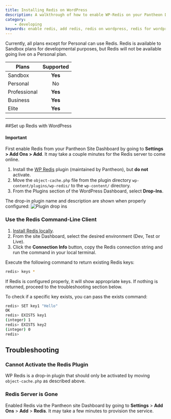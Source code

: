 ```yaml
---
title: Installing Redis on WordPress
description: A walkthrough of how to enable WP-Redis on your Pantheon Drupal or WordPress site.
category:
    - developing
keywords: enable redis, add redis, redis on wordpress, redis for wordpress, using redis on wordpress, configure redis on wordpress, configure redis
---
```

Currently, all plans except for Personal can use Redis. Redis is available to Sandbox plans for developmental purposes, but Redis will not be available going live on a Personal plan.



 | Plans        | Supported
 | ------------- |:-------------:|
 | Sandbox      | **Yes** |
 | Personal      | No      |
 | Professional | **Yes**      |
 | Business | **Yes**      |
 | Elite | **Yes**      |

---


##Set up Redis with WordPress
<div class="alert alert-info">
<h4>Important</h4> First enable Redis from your Pantheon Site Dashboard by going to <strong>Settings > Add Ons > Add</strong>. It may take a couple minutes for the Redis server to come online.</div>

1.  Install the [WP Redis](https://wordpress.org/plugins/wp-redis/) plugin (maintained by Pantheon), but **do not** activate.
2. Move the `object-cache.php` file from the plugin directory `wp-content/plugins/wp-redis/` to the `wp-content/` directory.
3. From the Plugins section of the WordPress Dashboard, select **Drop-Ins**.

The drop-in plugin name and description are shown when properly configured:
![Plugin drop ins](/docs/assets/images/plugin-drop-ins.png)
### Use the Redis Command-Line Client

1. [Install Redis locally](http://redis.io/download).
2. From the site Dashboard, select the desired environment (Dev, Test or Live).
3. Click the **Connection Info** button, copy the Redis connection string and run the command in your local terminal.

Execute the following command to return existing Redis keys:
```bash
redis> keys *
```
If Redis is configured properly, it will show appropriate keys. If nothing is returned, proceed to the troubleshooting section below.

To check if a specific key exists, you can pass the exists command:
```bash
redis> SET key1 "Hello"
OK
redis> EXISTS key1
(integer) 1
redis> EXISTS key2
(integer) 0
redis>
```
## Troubleshooting

### Cannot Activate the Redis Plugin
WP Redis is a drop-in plugin that should only be activated by moving `object-cache.php` as described above.

### Redis Server is Gone
Enabled Redis via the Pantheon site Dashboard by going to **Settings** > **Add Ons** > **Add** > **Redis**. It may take a few minutes to provision the service.
